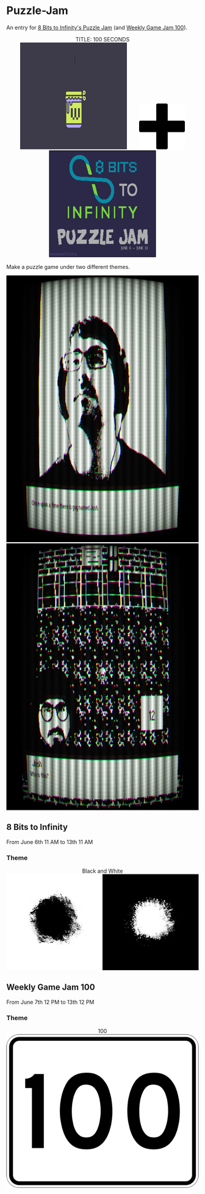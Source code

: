 # Puzzle-Jam
An entry for [8 Bits to Infinity's Puzzle Jam](https://itch.io/jam/puzzlejam) (and [Weekly Game Jam 100](https://itch.io/jam/weekly-game-jam-100)).

<p align="center">
TITLE: 100 SECONDS<br>
<img width="280" height="280" hspace="16" src="WeeklyGameJam.gif"><img width="120" height="120" hspace="16" src="plus-sign.jpeg"><img width="280" height="280" hspace="16" src="PuzzleJam.gif">
</p>

Make a puzzle game under two different themes.

<p align="center">
<img width="700" height="700"src="/screenshots/screenshot_4.png">
<img width="700" height="700"src="/screenshots/screenshot_6.png">
</p>

## 8 Bits to Infinity

From June 6th 11 AM to 13th 11 AM

### Theme

<p align="center">
Black and White

<img src="BlackAndWhite.png">
</p>

## Weekly Game Jam 100

From June 7th 12 PM to 13th 12 PM

### Theme

<p align = "center">
100
<br>
<img src="100.png"> 
</p>
